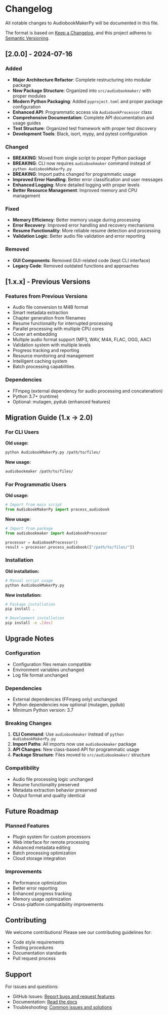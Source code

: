 # Changelog

All notable changes to AudiobookMakerPy will be documented in this file.

The format is based on [Keep a Changelog](https://keepachangelog.com/en/1.0.0/),
and this project adheres to [Semantic Versioning](https://semver.org/spec/v2.0.0.html).

## [2.0.0] - 2024-07-16

### Added
- **Major Architecture Refactor**: Complete restructuring into modular package
- **New Package Structure**: Organized into `src/audiobookmaker/` with proper modules
- **Modern Python Packaging**: Added `pyproject.toml` and proper package configuration
- **Enhanced API**: Programmatic access via `AudiobookProcessor` class
- **Comprehensive Documentation**: Complete API documentation and usage guides
- **Test Structure**: Organized test framework with proper test discovery
- **Development Tools**: Black, isort, mypy, and pytest configuration

### Changed
- **BREAKING**: Moved from single script to proper Python package
- **BREAKING**: CLI now requires `audiobookmaker` command instead of `python AudiobookMakerPy.py`
- **BREAKING**: Import paths changed for programmatic usage
- **Improved Error Handling**: Better error classification and user messages
- **Enhanced Logging**: More detailed logging with proper levels
- **Better Resource Management**: Improved memory and CPU management

### Fixed
- **Memory Efficiency**: Better memory usage during processing
- **Error Recovery**: Improved error handling and recovery mechanisms
- **Resume Functionality**: More reliable resume detection and processing
- **Validation Logic**: Better audio file validation and error reporting

### Removed
- **GUI Components**: Removed GUI-related code (kept CLI interface)
- **Legacy Code**: Removed outdated functions and approaches

## [1.x.x] - Previous Versions

### Features from Previous Versions
- Audio file conversion to M4B format
- Smart metadata extraction
- Chapter generation from filenames
- Resume functionality for interrupted processing
- Parallel processing with multiple CPU cores
- Cover art embedding
- Multiple audio format support (MP3, WAV, M4A, FLAC, OGG, AAC)
- Validation system with multiple levels
- Progress tracking and reporting
- Resource monitoring and management
- Intelligent caching system
- Batch processing capabilities

### Dependencies
- FFmpeg (external dependency for audio processing and concatenation)
- Python 3.7+ (runtime)
- Optional: mutagen, pydub (enhanced features)

## Migration Guide (1.x → 2.0)

### For CLI Users

**Old usage:**
```bash
python AudiobookMakerPy.py /path/to/files/
```

**New usage:**
```bash
audiobookmaker /path/to/files/
```

### For Programmatic Users

**Old usage:**
```python
# Import from main script
from AudiobookMakerPy import process_audiobook
```

**New usage:**
```python
# Import from package
from audiobookmaker import AudiobookProcessor

processor = AudiobookProcessor()
result = processor.process_audiobook(["/path/to/files/"])
```

### Installation

**Old installation:**
```bash
# Manual script usage
python AudiobookMakerPy.py
```

**New installation:**
```bash
# Package installation
pip install .

# Development installation
pip install -e .[dev]
```

## Upgrade Notes

### Configuration
- Configuration files remain compatible
- Environment variables unchanged
- Log file format unchanged

### Dependencies
- External dependencies (FFmpeg only) unchanged
- Python dependencies now optional (mutagen, pydub)
- Minimum Python version: 3.7

### Breaking Changes
1. **CLI Command**: Use `audiobookmaker` instead of `python AudiobookMakerPy.py`
2. **Import Paths**: All imports now use `audiobookmaker` package
3. **API Changes**: New class-based API for programmatic usage
4. **Package Structure**: Files moved to `src/audiobookmaker/` structure

### Compatibility
- Audio file processing logic unchanged
- Resume functionality preserved
- Metadata extraction behavior preserved
- Output format and quality identical

## Future Roadmap

### Planned Features
- Plugin system for custom processors
- Web interface for remote processing
- Advanced metadata editing
- Batch processing optimization
- Cloud storage integration

### Improvements
- Performance optimization
- Better error reporting
- Enhanced progress tracking
- Memory usage optimization
- Cross-platform compatibility improvements

## Contributing

We welcome contributions! Please see our contributing guidelines for:
- Code style requirements
- Testing procedures
- Documentation standards
- Pull request process

## Support

For issues and questions:
- GitHub Issues: [Report bugs and request features](https://github.com/audiobookmaker/AudiobookMakerPy/issues)
- Documentation: [Read the docs](docs/)
- Troubleshooting: [Common issues and solutions](docs/TROUBLESHOOTING.md)
